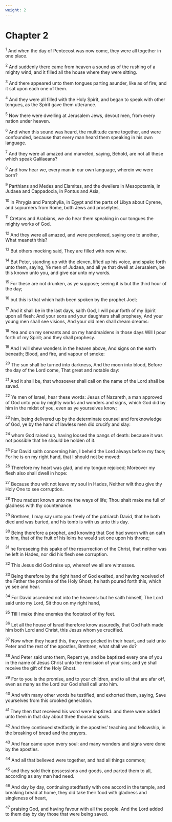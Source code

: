 ```yaml
---
weight: 2
---
```


# Chapter 2

<sup>1</sup> And when the day of Pentecost was now come, they were all together in one place. 

<sup>2</sup> And suddenly there came from heaven a sound as of the rushing of a mighty wind, and it filled all the house where they were sitting. 

<sup>3</sup> And there appeared unto them tongues parting asunder, like as of fire; and it sat upon each one of them. 

<sup>4</sup> And they were all filled with the Holy Spirit, and began to speak with other tongues, as the Spirit gave them utterance. 

<sup>5</sup> Now there were dwelling at Jerusalem Jews, devout men, from every nation under heaven. 

<sup>6</sup> And when this sound was heard, the multitude came together, and were confounded, because that every man heard them speaking in his own language. 

<sup>7</sup> And they were all amazed and marveled, saying, Behold, are not all these which speak Galilaeans? 

<sup>8</sup> And how hear we, every man in our own language, wherein we were born? 

<sup>9</sup> Parthians and Medes and Elamites, and the dwellers in Mesopotamia, in Judaea and Cappadocia, in Pontus and Asia, 

<sup>10</sup> in Phrygia and Pamphylia, in Egypt and the parts of Libya about Cyrene, and sojourners from Rome, both Jews and proselytes, 

<sup>11</sup> Cretans and Arabians, we do hear them speaking in our tongues the mighty works of God. 

<sup>12</sup> And they were all amazed, and were perplexed, saying one to another, What meaneth this? 

<sup>13</sup> But others mocking said, They are filled with new wine. 

<sup>14</sup> But Peter, standing up with the eleven, lifted up his voice, and spake forth unto them, saying, Ye men of Judaea, and all ye that dwell at Jerusalem, be this known unto you, and give ear unto my words. 

<sup>15</sup> For these are not drunken, as ye suppose; seeing it is but the third hour of the day; 

<sup>16</sup> but this is that which hath been spoken by the prophet Joel; 

<sup>17</sup> And it shall be in the last days, saith God, I will pour forth of my Spirit upon all flesh: And your sons and your daughters shall prophesy, And your young men shall see visions, And your old men shall dream dreams: 

<sup>18</sup> Yea and on my servants and on my handmaidens in those days Will I pour forth of my Spirit; and they shall prophesy. 

<sup>19</sup> And I will shew wonders in the heaven above, And signs on the earth beneath; Blood, and fire, and vapour of smoke: 

<sup>20</sup> The sun shall be turned into darkness, And the moon into blood, Before the day of the Lord come, That great and notable day: 

<sup>21</sup> And it shall be, that whosoever shall call on the name of the Lord shall be saved. 

<sup>22</sup> Ye men of Israel, hear these words: Jesus of Nazareth, a man approved of God unto you by mighty works and wonders and signs, which God did by him in the midst of you, even as ye yourselves know; 

<sup>23</sup> him, being delivered up by the determinate counsel and foreknowledge of God, ye by the hand of lawless men did crucify and slay: 

<sup>24</sup> whom God raised up, having loosed the pangs of death: because it was not possible that he should be holden of it. 

<sup>25</sup> For David saith concerning him, I beheld the Lord always before my face; For he is on my right hand, that I should not be moved: 

<sup>26</sup> Therefore my heart was glad, and my tongue rejoiced; Moreover my flesh also shall dwell in hope: 

<sup>27</sup> Because thou wilt not leave my soul in Hades, Neither wilt thou give thy Holy One to see corruption. 

<sup>28</sup> Thou madest known unto me the ways of life; Thou shalt make me full of gladness with thy countenance. 

<sup>29</sup> Brethren, I may say unto you freely of the patriarch David, that he both died and was buried, and his tomb is with us unto this day. 

<sup>30</sup> Being therefore a prophet, and knowing that God had sworn with an oath to him, that of the fruit of his loins he would set one upon his throne; 

<sup>31</sup> he foreseeing this spake of the resurrection of the Christ, that neither was he left in Hades, nor did his flesh see corruption. 

<sup>32</sup> This Jesus did God raise up, whereof we all are witnesses. 

<sup>33</sup> Being therefore by the right hand of God exalted, and having received of the Father the promise of the Holy Ghost, he hath poured forth this, which ye see and hear. 

<sup>34</sup> For David ascended not into the heavens: but he saith himself, The Lord said unto my Lord, Sit thou on my right hand, 

<sup>35</sup> Till I make thine enemies the footstool of thy feet. 

<sup>36</sup> Let all the house of Israel therefore know assuredly, that God hath made him both Lord and Christ, this Jesus whom ye crucified. 

<sup>37</sup> Now when they heard this, they were pricked in their heart, and said unto Peter and the rest of the apostles, Brethren, what shall we do? 

<sup>38</sup> And Peter said unto them, Repent ye, and be baptized every one of you in the name of Jesus Christ unto the remission of your sins; and ye shall receive the gift of the Holy Ghost. 

<sup>39</sup> For to you is the promise, and to your children, and to all that are afar off, even as many as the Lord our God shall call unto him. 

<sup>40</sup> And with many other words he testified, and exhorted them, saying, Save yourselves from this crooked generation. 

<sup>41</sup> They then that received his word were baptized: and there were added unto them in that day about three thousand souls. 

<sup>42</sup> And they continued stedfastly in the apostles’ teaching and fellowship, in the breaking of bread and the prayers. 

<sup>43</sup> And fear came upon every soul: and many wonders and signs were done by the apostles. 

<sup>44</sup> And all that believed were together, and had all things common; 

<sup>45</sup> and they sold their possessions and goods, and parted them to all, according as any man had need. 

<sup>46</sup> And day by day, continuing stedfastly with one accord in the temple, and breaking bread at home, they did take their food with gladness and singleness of heart, 

<sup>47</sup> praising God, and having favour with all the people. And the Lord added to them day by day those that were being saved. 


